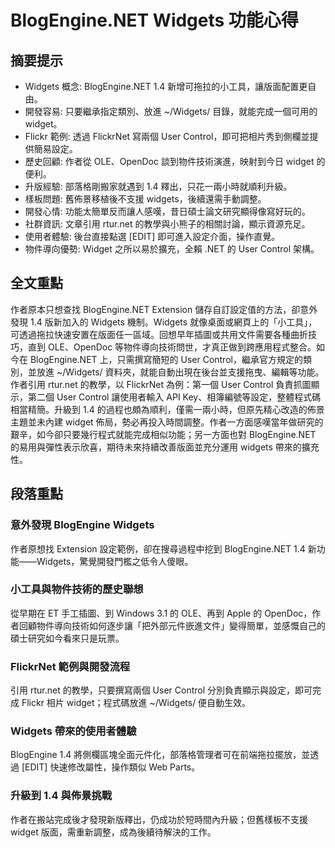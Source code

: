 # BlogEngine.NET Widgets 功能心得

## 摘要提示
- Widgets 概念: BlogEngine.NET 1.4 新增可拖拉的小工具，讓版面配置更自由。
- 開發容易: 只要繼承指定類別、放進 ~/Widgets/ 目錄，就能完成一個可用的 widget。
- Flickr 範例: 透過 FlickrNet 寫兩個 User Control，即可把相片秀到側欄並提供簡易設定。
- 歷史回顧: 作者從 OLE、OpenDoc 談到物件技術演進，映射到今日 widget 的便利。
- 升版經驗: 部落格剛搬家就遇到 1.4 釋出，只花一兩小時就順利升級。
- 樣板問題: 舊佈景移植後不支援 widgets，後續還需手動調整。
- 開發心情: 功能太簡單反而讓人感嘆，昔日碩士論文研究顯得像寫好玩的。
- 社群資訊: 文章引用 rtur.net 的教學與小熊子的相關討論，顯示資源充足。
- 使用者體驗: 後台直接點選 [EDIT] 即可進入設定介面，操作直覺。
- 物件導向優勢: Widget 之所以易於擴充，全賴 .NET 的 User Control 架構。

## 全文重點
作者原本只想查找 BlogEngine.NET Extension 儲存自訂設定值的方法，卻意外發現 1.4 版新加入的 Widgets 機制。Widgets 就像桌面或網頁上的「小工具」，可透過拖拉快速安置在版面任一區域。回想早年插圖或共用文件需要各種曲折技巧，直到 OLE、OpenDoc 等物件導向技術問世，才真正做到跨應用程式整合。如今在 BlogEngine.NET 上，只需撰寫簡短的 User Control，繼承官方規定的類別，並放進 ~/Widgets/ 資料夾，就能自動出現在後台並支援拖曳、編輯等功能。作者引用 rtur.net 的教學，以 FlickrNet 為例：第一個 User Control 負責抓圖顯示，第二個 User Control 讓使用者輸入 API Key、相簿編號等設定，整體程式碼相當精簡。升級到 1.4 的過程也頗為順利，僅需一兩小時，但原先精心改造的佈景主題並未內建 widget 佈局，勢必再投入時間調整。作者一方面感嘆當年做研究的艱辛，如今卻只要幾行程式就能完成相似功能；另一方面也對 BlogEngine.NET 的易用與彈性表示欣喜，期待未來持續改善版面並充分運用 widgets 帶來的擴充性。

## 段落重點
### 意外發現 BlogEngine Widgets
作者原想找 Extension 設定範例，卻在搜尋過程中挖到 BlogEngine.NET 1.4 新功能——Widgets，驚覺開發門檻之低令人傻眼。

### 小工具與物件技術的歷史聯想
從早期在 ET 手工插圖、到 Windows 3.1 的 OLE、再到 Apple 的 OpenDoc，作者回顧物件導向技術如何逐步讓「把外部元件嵌進文件」變得簡單，並感慨自己的碩士研究如今看來只是玩票。

### FlickrNet 範例與開發流程
引用 rtur.net 的教學，只要撰寫兩個 User Control 分別負責顯示與設定，即可完成 Flickr 相片 widget；程式碼放進 ~/Widgets/ 便自動生效。

### Widgets 帶來的使用者體驗
BlogEngine 1.4 將側欄區塊全面元件化，部落格管理者可在前端拖拉擺放，並透過 [EDIT] 快速修改屬性，操作類似 Web Parts。

### 升級到 1.4 與佈景挑戰
作者在搬站完成後才發現新版釋出，仍成功於短時間內升級；但舊樣板不支援 widget 版面，需重新調整，成為後續待解決的工作。